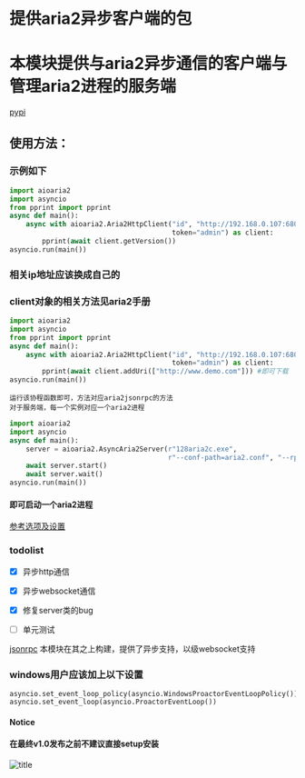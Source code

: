 提供aria2异步客户端的包
===

# 本模块提供与aria2异步通信的客户端与管理aria2进程的服务端
[pypi](https://pypi.org/project/aioaria2/)
## 使用方法：
### 示例如下
```python
import aioaria2
import asyncio
from pprint import pprint
async def main():
    async with aioaria2.Aria2HttpClient("id", "http://192.168.0.107:6800/jsonrpc", "normal",
                                        token="admin") as client:
        pprint(await client.getVersion())
asyncio.run(main())
```
### 相关ip地址应该换成自己的 
### client对象的相关方法见aria2手册 
```python
import aioaria2
import asyncio
from pprint import pprint
async def main():
    async with aioaria2.Aria2HttpClient("id", "http://192.168.0.107:6800/jsonrpc", "normal",
                                        token="admin") as client:
        pprint(await client.addUri(["http://www.demo.com"])) #即可下载
asyncio.run(main())
```
    运行该协程函数即可，方法对应aria2jsonrpc的方法
    对于服务端，每一个实例对应一个aria2进程
```python
import aioaria2
import asyncio
async def main():
    server = aioaria2.AsyncAria2Server(r"128aria2c.exe",
                                       r"--conf-path=aria2.conf", "--rpc-secret=admin", daemon=True)
    await server.start()
    await server.wait()
asyncio.run(main())
```
#### 即可启动一个aria2进程
[参考选项及设置](http://aria2.github.io/manual/en/html/)
### todolist
- [x] 异步http通信
- [x] 异步websocket通信
- [x] 修复server类的bug
- [ ] 单元测试


[jsonrpc](https://xyne.archlinux.ca/projects/python3-aria2jsonrpc)
        本模块在其之上构建，提供了异步支持，以级websocket支持

### windows用户应该加上以下设置     
```
asyncio.set_event_loop_policy(asyncio.WindowsProactorEventLoopPolicy())
asyncio.set_event_loop(asyncio.ProactorEventLoop())
```
#### Notice
#### 在最终v1.0发布之前不建议直接setup安装

![title](https://konachan.com/sample/c7f565c0cd96e58908bc852dd754f61a/Konachan.com%20-%20302356%20sample.jpg)